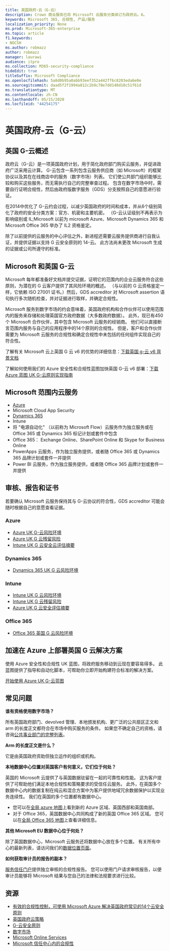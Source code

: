 ```yaml
---
title: 英国政府-云（G-云）
description: Crown 商业服务已将 Microsoft 云服务分类续订为政府云。6。
keywords: Microsoft 365, 合规性, 产品/服务
localization_priority: None
ms.prod: Microsoft-365-enterprise
ms.topic: article
f1.keywords:
- NOCSH
ms.author: robmazz
author: robmazz
manager: laurawi
audience: itpro
ms.collection: M365-security-compliance
hideEdit: true
titleSuffix: Microsoft Compliance
ms.openlocfilehash: 5a8d0b95a0abb93eef352a442ff6c8203eda6e0e
ms.sourcegitcommit: daad5f2f1994a812c2b9c78e7dd148d10c51f61d
ms.translationtype: MT
ms.contentlocale: zh-CN
ms.lasthandoff: 05/15/2020
ms.locfileid: "44254175"
---
```

# <a name="united-kingdom-government-cloud-g-cloud"></a>英国政府-云（G-云）

## <a name="uk-g-cloud-overview"></a>英国 G-云概述

政府云（G-云）是一项英国政府计划，用于简化政府部门购买云服务，并促进政府广泛采用云计算。 G-云包含一系列包含云服务供应商（如 Microsoft）的框架协议以及其在在线商店中的服务（数字市场）列表。 它们使公共部门组织能够比较和购买这些服务，而无需执行自己的完整审查过程。 包含在数字市场中时，需要自行证明合规性，然后由政府版数字服务（GDS）分支按照自己的意愿进行验证。

在2014中优化了 G-云约会过程，以减少英国政府的时间和成本，并从6个级别简化了政府的安全分类方案：官方、机密和主要机密。 （G-云认证级别不再表示为影响级别或 IL;Microsoft 以前为 microsoft Azure、Microsoft Dynamics 365 和 Microsoft Office 365 举办了 IL2 资格鉴定。

除了以前提供的云服务的中心评估之外，新进程还需要云服务提供商进行自我认证，并提供证据以支持 G 云安全原则的 14-云。 此方法尚未更改 Microsoft 生成的证据或公司所遵守的标准。

## <a name="microsoft-and-uk-g-cloud"></a>Microsoft 和英国 G-云

Microsoft 每年都准备好文档并提交证据，证明它的范围内的企业云服务符合这些原则，为潜在的 G 云客户提供了其风险环境的概述。 （与以前的 G 云资格鉴定一样，它依赖 ISO 27001 证书。）然后，GDS accreditor 对 Microsoft assertion 语句执行多次随机检查，并对证据进行取样，并确定合规性。

Microsoft 服务到数字市场的约会意味着，英国政府机构和合作伙伴可以使用范围内的服务来存储和处理英国官方政府数据（大多数政府数据）。 此外，现已有450个 Microsoft 合作伙伴，其中包含 Microsoft 云服务的经销商。 他们可以直接断言范围内服务与自己的应用程序中的14个原则的合规性。 但是，客户和合作伙伴需要为 Microsoft 云服务的合规性和确定合规性中未包括的任何组件实现自己的符合性。

了解有关 Microsoft 云上英国 G 云 v6 的优势的详细信息：[下载英国 g-云 v6 背景文档](https://aka.ms/uk-g-cloud_backgrounder)

了解如何使用我们的 Azure 安全性和合规性蓝图加快英国 G-云 v6 部署：[下载 Azure 蓝图 UK G-云原则实现指南](https://servicetrust.microsoft.com/ViewPage/Blueprint?command=Download&downloadType=Document&downloadId=c3804aba-03a7-4d21-88ad-d9bbe5314a00&docTab=fc060920-cdb8-11e7-bacf-0bf52b09d912_UK_G-Cloud_Blueprint)

## <a name="microsoft-in-scope-cloud-services"></a>Microsoft 范围内云服务

- [Azure](https://aka.ms/AzureCompliance)
- Microsoft Cloud App Security
- [Dynamics 365](https://aka.ms/d365-compliance-list)
- Intune
- 将 "电源自动化" （以前称为 Microsoft Flow）云服务作为独立服务或在 Office 365 或 Dynamics 365 标记计划或套件中包含
- Office 365： Exchange Online、SharePoint Online 和 Skype for Business Online
- PowerApps 云服务，作为独立服务提供，或者随 Office 365 或 Dynamics 365 品牌计划或套件一并提供
- Power BI 云服务，作为独立服务提供，或者随 Office 365 品牌计划或套件一并提供

## <a name="audits-reports-and-certificates"></a>审核、报告和证书

若要确认 Microsoft 云服务保持其与 G-云协议的符合性，GDS accreditor 可能会随时根据自己的意愿查看证据。

### <a name="azure"></a>Azure

- [Azure UK G-云风险环境](https://go.microsoft.com/fwlink/?linkid=2099702)
- [Azure UK G 云残留风险](https://go.microsoft.com/fwlink/?linkid=2099497)
- [Intune UK G 云安全云评估摘要](https://go.microsoft.com/fwlink/?linkid=2099703)

### <a name="dynamics-365"></a>Dynamics 365

- [Dynamics 365 UK G 云风险环境](https://go.microsoft.com/fwlink/?linkid=2099702)

### <a name="intune"></a>Intune

- [Intune UK G 云风险环境](https://go.microsoft.com/fwlink/?linkid=2099702)
- [Intune UK G 云残留风险](https://aka.ms/IntuneUKGCloudResidualRisk)
- [Azure UK G 云安全评估摘要](https://aka.ms/IntuneUKGCloudSecurityAssessmentSummary)

### <a name="office-365"></a>Office 365

- [Office 365 英国 G 云风险环境](https://go.microsoft.com/fwlink/?linkid=2099702)

## <a name="accelerate-your-deployment-of-uk-g-cloud-solutions-on-azure"></a>加速在 Azure 上部署英国 G 云解决方案

使用 Azure 安全性和合规性 UK 蓝图，将政府服务移动到云现在要容易得多。 此蓝图提供了指导和自动化脚本，可帮助你立即开始构建符合标准的解决方案。

[开始使用 Azure UK G-云蓝图](https://aka.ms/ukofficialblueprint)

## <a name="frequently-asked-questions"></a>常见问题

**谁有资格使用数字市场？**

所有英国政府部门、devolved 管理、本地颁发机构、更广泛的公共扇区正文和 arm 的长度正文都符合在市场中购买服务的条件。 如果您不确定自己的资格，请咨询[公共事业部门的完整列表](https://www.gov.uk/government/publications/public-sector-organisations-eligible-to-use-cloudstore)。

**Arm 的长度正文是什么？**

它是由英国政府资助但独立运作的组织或机构。

**本地数据中心位置对英国客户有何意义，它们位于何处？**

英国的 Microsoft 云提供了与英国数据驻留在一起的可靠性和性能。 这为客户提供了可帮助他们满足本地合规性和策略要求的受信任云服务。 此外，在英国多个数据中心内的数据复制在纯云和混合方案中为客户提供地域冗余数据保护以实现业务连续性。 我们在英国的多个位置都有数据中心。

- 您可以在[全局 azure 地图](https://azuredatacentermap.azurewebsites.net/)上看到新的 Azure 区域、英国西部和英国南部。
- 对于 Office 365，英国数据中心共同构成了新的英国 Office 365 区域。 您可以在[全局 Office 365 地图](https://o365datacentermap.azurewebsites.net/)上查看详细信息。

**其他 Microsoft EU 数据中心位于何处？**

除了英国数据中心，Microsoft 云服务还将数据中心放在多个位置。 有关所有中心的最新列表，请访问我们的[数据位置页面](https://www.microsoft.com/TrustCenter/Privacy/where-your-data-is-located)。

**如何获取审计员的报告的副本？**

[服务信任门户](https://docs.microsoft.com/microsoft-365/compliance/get-started-with-service-trust-portal)提供独立审核的合规性报告。 您可以使用门户请求审核报告，以便审计员能够将 Microsoft 结果与您自己的法律和法规要求进行比较。

## <a name="resources"></a>资源

- [有效的合规性控制，可使用 Microsoft Azure 解决英国政府常见的14个云安全原则](https://aka.ms/complianceuk)
- [英国政府云策略](https://aka.ms/UK_govt_cloud_strategy)
- [G-云安全原则](https://aka.ms/UK-G-Cloud)
- [数字市场](https://www.digitalmarketplace.service.gov.uk/)
- [Microsoft Online Services](https://aka.ms/Online-Services-Terms)
- [Microsoft 信任中心内的合规性](https://www.microsoft.com/trust-center/compliance/compliance-overview)

